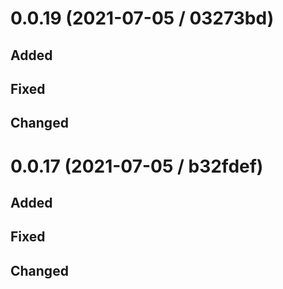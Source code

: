 # 0.0.19 (2021-07-05 / 03273bd)

## Added

## Fixed

## Changed

# 0.0.17 (2021-07-05 / b32fdef)

## Added

## Fixed

## Changed